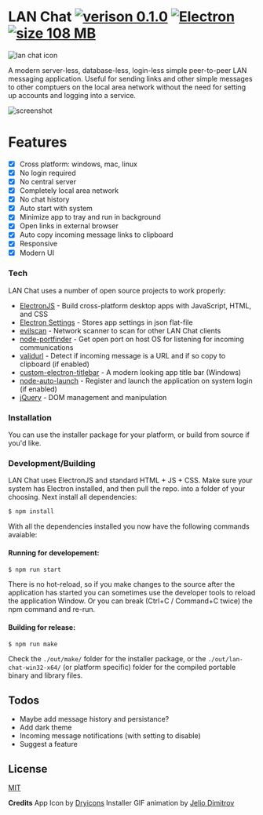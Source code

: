 # LAN Chat [![verison 0.1.0](https://img.shields.io/badge/version-0.1.0-lightgray)](https://lab.robertmeyer.ca/robert.meyer/lan-chat/) [![Electron](https://img.shields.io/badge/electron-8.2.5-9feaf9)](https://www.electronjs.org/) [![size 108 MB](https://img.shields.io/badge/size-108%20MB-blue)](https://lab.robertmeyer.ca/robert.meyer/lan-chat/)

![lan chat icon](https://lab.robertmeyer.ca/robert.meyer/lan-chat/-/raw/master/src/img/icons/png/512x512.png)

A modern server-less, database-less, login-less simple peer-to-peer LAN messaging application. Useful for sending links and other simple messages to other comptuers on the local area network without the need for setting up accounts and logging into a service.

![screenshot](https://lab.robertmeyer.ca/robert.meyer/lan-chat/-/raw/master/src/img/screenshots/screenshot1.png)

# Features
- [x] Cross platform: windows, mac, linux
- [x] No login required
- [x] No central server
- [x] Completely local area network
- [x] No chat history
- [x] Auto start with system
- [x] Minimize app to tray and run in background
- [x] Open links in external browser
- [x] Auto copy incoming message links to clipboard
- [x] Responsive
- [x] Modern UI

### Tech

LAN Chat uses a number of open source projects to work properly:

* [ElectronJS](https://www.electronjs.org) - Build cross-platform desktop apps with JavaScript, HTML, and CSS 
* [Electron Settings](https://www.npmjs.com/package/electron-settings) - Stores app settings in json flat-file
* [evilscan](https://www.npmjs.com/package/evilscan) - Network scanner to scan for other LAN Chat clients
* [node-portfinder](https://www.npmjs.com/package/portfinder) - Get open port on host OS for listening for incoming communications
* [validurl](https://www.npmjs.com/package/valid-url) - Detect if incoming message is a URL and if so copy to clipboard (if enabled)
* [custom-electron-titlebar](https://www.npmjs.com/package/custom-electron-titlebar) - A modern looking app title bar (Windows)
* [node-auto-launch](https://www.npmjs.com/package/auto-launch) - Register and launch the application on system login (if enabled)
* [jQuery](https://jquery.com/) - DOM management and manipulation

### Installation

You can use the installer package for your platform, or build from source if you'd like.

### Development/Building

LAN Chat uses ElectronJS and standard HTML + JS + CSS. Make sure your system has Electron installed, and then pull the repo. into a folder of your choosing. Next install all dependencies:

```sh
$ npm install
```

With all the dependencies installed you now have the following commands avaiable:

#### Running for developement:
```sh
$ npm run start
```
There is no hot-reload, so if you make changes to the source after the application has started you can sometimes use the developer tools to reload the application Window. Or you can break (Ctrl+C / Command+C twice) the npm command and re-run.

#### Building for release:
```sh
$ npm run make
```
Check the `./out/make/` folder for the installer package, or the `./out/lan-chat-win32-x64/` (or platform specific) folder for the compiled portable binary and library files.

## Todos

 - Maybe add message history and persistance?
 - Add dark theme
 - Incoming message notifications (with setting to disable)
 - Suggest a feature

License
----
[MIT](https://lab.robertmeyer.ca/robert.meyer/lan-chat/-/raw/master/LICENSE)

**Credits**
App Icon by [Dryicons](https://dryicons.com/icon/flat-instant-message-icon-8851)
Installer GIF animation by [Jelio Dimitrov](https://dribbble.com/shots/4149571-Message-Bubble-Loader-After-Effects-Freebie)